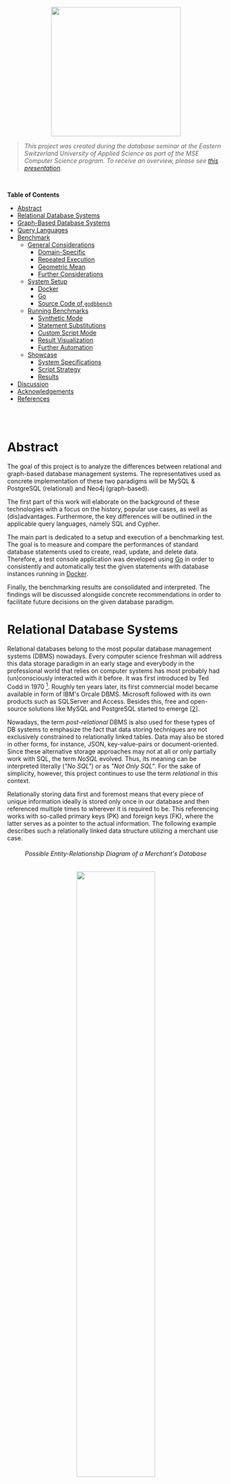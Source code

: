 <p align="center"> <img src="./docs/assets/logo.svg" width="300"/> </p>

>*This project was created during the database seminar at the Eastern Switzerland University of Applied Science as part of the MSE Computer Science program.
To receive an overview, please see [this presentation](https://romanboegli.github.io/godbbench/)*.

</br>

**Table of Contents**

- [Abstract](#abstract)
- [Relational Database Systems](#relational-database-systems)
- [Graph-Based Database Systems](#graph-based-database-systems)
- [Query Languages](#query-languages)
- [Benchmark](#benchmark)
  - [General Considerations](#general-considerations)
    - [Domain-Specific](#domain-specific)
    - [Repeated Execution](#repeated-execution)
    - [Geometric Mean](#geometric-mean)
    - [Further Considerations](#further-considerations)
  - [System Setup](#system-setup)
    - [Docker](#docker)
    - [Go](#go)
    - [Source Code of `godbbench`](#source-code-of-godbbench)
  - [Running Benchmarks](#running-benchmarks)
    - [Synthetic Mode](#synthetic-mode)
    - [Statement Substitutions](#statement-substitutions)
    - [Custom Script Mode](#custom-script-mode)
    - [Result Visualization](#result-visualization)
    - [Further Automation](#further-automation)
  - [Showcase](#showcase)
    - [System Specifications](#system-specifications)
    - [Script Strategy](#script-strategy)
    - [Results](#results)
- [Discussion](#discussion)
- [Acknowledgements](#acknowledgements)
- [References](#references)

</br>
</br>

# Abstract

The goal of this project is to analyze the differences between relational and graph-based database management systems.
The representatives used as concrete implementation of these two paradigms will be MySQL & PostgreSQL (relational) and Neo4j (graph-based).

The first part of this work will elaborate on the background of these technologies with a focus on the history, popular use cases, as well as (dis)advantages.
Furthermore, the key differences will be outlined in the applicable query languages, namely SQL and Cypher.

The main part is dedicated to a setup and execution of a benchmarking test.
The goal is to measure and compare the performances of standard database statements used to create, read, update, and delete data.
Therefore, a test console application was developed using [Go](https://go.dev/) in order to consistently and automatically test the given statements with database instances running in [Docker](https://www.docker.com/).

Finally, the benchmarking results are consolidated and interpreted.
The findings will be discussed alongside concrete recommendations in order to facilitate future decisions on the given database paradigm.

# Relational Database Systems

Relational databases belong to the most popular database management systems (DBMS) nowadays.
Every computer science freshman will address this data storage paradigm in an early stage and everybody in the professional world that relies on computer systems has most probably had (un)consciously interacted with it before.
It was first introduced by Ted Codd in 1970 [^1].
Roughly ten years later, its first commercial model became available in form of IBM's Orcale DBMS.
Microsoft followed with its own products such as SQLServer and Access.
Besides this, free and open-source solutions like MySQL and PostgreSQL started to emerge [[2]](#2).

Nowadays, the term *post-relational* DBMS is also used for these types of DB systems to emphasize the fact that data storing techniques are not exclusively constrained to relationally linked tables.
Data may also be stored in other forms, for instance, JSON, key-value-pairs or document-oriented.
Since these alternative storage approaches may not at all or only partially work with SQL, the term *NoSQL* evolved.
Thus, its meaning can be interpreted literally (*"No SQL"*) or as *"Not Only SQL"*.
For the sake of simplicity, however, this project continues to use the term *relational* in this context.

Relationally storing data first and foremost means that every piece of unique information ideally is stored only once in our database and then referenced multiple times to wherever it is required to be.
This referencing works with so-called primary keys (PK) and foreign keys (FK), where the latter serves as a pointer to the actual information.
The following example describes such a relationally linked data structure utilizing a merchant use case.

<h6 align="center">Possible Entity-Relationship Diagram of a Merchant's Database</h6>
<p align="center"> <img src="./docs/assets/merchanterd.drawio.svg" width="60%"/> </p>

Each box in this entity-relationship diagram (ERD) represents an *entity*, which is in practice nothing else than a table where each row describes a distinct tuple.
The listed attributes in the boxes correspond to the columns of the table, also known as *attributes*.
The connecting lines specify the *relationships* between the entities.
The relationships also indicate *cardinality*.
A customer, for instance, can place zero or any amount of orders.
Each order contains at least one line item.
A supplier, on the other hand, delivers one or more products, while each product belongs to exactly one category.
Finally, a product can occur zero or many times in the great list of line items.

With this relational data structure, the absence of informational redundancy is ensured.
In the context of DBMS, the structure is referred to as *schema*, and the process of designing is called *database normalization*.
Working with normalized data is not only storage efficient but also allows keeping the operational costs that might occur when updating information at a minimum.
Imagine a concrete product has been ordered many thousand times and suddenly, the merchant would like to rename this product.
Thanks to the relational structure, the update operation will only affect one single storage cell, namely in the product entity on the corresponding row-column intersection.
The thousandfold mentions of this product in the line item entity will remain unaffected as the referencing foreign key `ProductId` will not change.
Only the referenced information does.

Common use cases for relational DBMS include data scenarios that are well known, depict clear relationships and entail little changes over time.
All aspects are given in the merchant example above.
Other examples may include the data scenarios of payment processors, storehouses or facility management.
As a merchant, the versatility of the storable information is quite concluding.
This allows to quite thoroughly specify the entities, their attributes and relationships in advance.
From this, the data structure can be derived which is in relational DBMS referred to as *schema*.

Once a database has been initiated with a schema, one can start storing and querying information.
Retroactive changes to this schema are still possible but can induce challenges.
Imagine adding another attribute to an already existing table with millions of data records in it.
This new column will store a foreign key to a new entity that holds category types, as new data records can from now on be categorized.
For the sake of completeness, however, this schema manipulation must also include a major data update in order to retrospectively categorize the already existing data records in this table.
This directly poses the question if the correct category is always derivable.
This example illustrates the complexity of retrospective schema manipulations.

On the other hand, can the rigidness of relational DBMS also be seen as an advantage.
Every software engineer that is responsible for implementing the business logic and presentation layer for an application appreciates a definite and rather complete definition of the data ensemble.
Little schema changes are often followed by major source code changes which can be costly.

# Graph-Based Database Systems

With rising trends in amounts and connections of data, the classic relational database management systems seemed not to be the ideal choice.
In the field of mathematics, graph theory was already established and algorithms to assess networks of connected nodes became more and more popular.
The core business model of emerging companies such as Twitter or Facebook was and still is based on data that can be represented ideally as graphs.
For instance, think of friendship relations among people as shown in the figure below.
Every person represents a node and the connecting lines (a.k.a. edges) indicate the friendship relations among them.
The nodes are attributed be the person's name and the thickness of the edges describes, for instance, how close this friendship is.

<h6 align="center">Friendships as Weighted Graph <a href="#3">[3]</a></h6>
<p align="center"> <img src="./docs/assets/friendsgraph.svg" width="65%"/> </p>

Capturing graph-based data domains in a relational DBMS invokes certain limitations regarding ease of querying, computational complexity, and efficiency [[4]](#4).
Graph-based database systems overcome these limitations as they store such graph-based information natively.
A popular implementation of such a system is [Neo4j](https://neo4j.com/).
Other than in relational DBMS, Neo4j allows heterogeneous sets of attributes on both nodes and relationships.
This implies that there is also no database schema to be specified beforehand.
One simply creates attributed nodes and the also attributed relationships among them in order to start working with a graph database [[5]](#5).

One of the most remarkable advantages is the application of graph algorithms as they are uniquely well suited to reveal and understand patterns in highly connected datasets.
Possible real-world problems may include uncovering vulnerable components in a network, discovering unseen dependencies, identifying bottlenecks, revealing communities based on behavior patterns, or specifying the cheapest route through a network [[6]](#6).

Although it is technically possible to always use a relational DBMS when working with a highly connected data scenario, lots of work can be simplified using graph-based DBMS.
This is especially appreciable when working with recursion, different result types or path-finding problems [[7]](#7).
The latter is especially useful in use cases such as direction finding for geographic applications, optimizations in supply chain systems, bottleneck determination in computer networks or fraud detection.

On the other hand, graph-based DBMS also bear certain disadvantages.
First, there is no unified query language to work with and the ones that exist rather unknown due to their recency.
This can have a major impact on real-world applications as companies and the developers working for them most probably prefer the technology that they already know and will be able to support in the long run.
Furthermore, the high degree of flexibility due to the absence of a schema invokes the costs of missing referential integrity and normalization.
This makes graph-based DBMS less suitable for high integrity systems as they exist in the financial industry for example [[8]](#8).

# Query Languages

The communication language for relational DBMS is called *Structured Query Language* (SQL).
Although each DBMS has its own slightly different SQL implementation, so-called dialects, the language follows a standard that is broadly known among developers and database engineers.
SQL statements can be structured into three subdivisions, namely Data Definition Language (DDL), Data Manipulation Language (DML) and Data Control Language [DCL][[9]](#9).
The following table specified the associated database operations for each subdivision.

Subdivision | Database Operations
:-----------|:--------------------------------
DDL         | `CREATE`, `ALTER`, `DROP`, `TRUNCATE`
DML         | `SELECT`, `INSERT`, `UPDATE`, `DELETE`
DCL         | `GRANT`, `REVOKE`, `COMMIT`, `ROLLBACK`

The fundamentally different paradigm in graph-based DBMS requires different communication languages.
Neo4j for example implemented the expressive and compact language called *Cypher* which has a close affinity with the common graph representation habit.
This facilitates the programmatic interaction with property graphs.
Other languages are *[SPARQL](https://www.w3.org/TR/rdf-sparql-query/)* or *[Gremlin](https://github.com/tinkerpop/gremlin/wiki)* which are, however, not further discussed in this work.

The two languages SQL and Cypher exhibit significant differences in their statement formulation, as the following examples show.

```sql
-- SQL
SELECT * FROM Customer c WHERE c.Age >= 18

-- Cypher
MATCH (c:Customer) WHERE c.Age > 18 RETURN c;
```

The simple selection of a set of customers seems in both languages natural.
It is important to understand, however, that the SQL statement addresses a specific entity, i.e.\ table, called `Customer`, while the Cypher version matches all nodes in with the label `Customer`.

Cypher's elegance predominates when more than one entity is involved, as shown in the next example.

```sql
-- SQL
SELECT c.CustomerId, c.Name, SUM(p.Total)
FROM Customer c INNER JOIN Purchase p on c.CustomerId = p.CustomerId 
GROUP BY c.CustomerId, c.Name 
ORDER BY SUM(p.Total) DESC

-- Cypher
MATCH (c:Customer)-[:MAKES]->(p:Purchase)
RETURN c.Name, SUM(p.Total) AS TotalOrderValue 
ORDER BY TotalOrderValue DESC
```

The SQL approach involves joining the `Purchase` entity via the explicitly stated mapping key `CustomerId`.
Furthermore, the usage of the aggregation function `SUM`requires the subsequent `GROUP BY` clause to become a valid statement.
In Cypher, however, joining is done using the (attributed) arrow clause `-->` which simply indicates a relationship and no grouping clause is required in order to benefit from aggregation functions.

# Benchmark

The beginning of this chapter covers general considerations regarding database benchmarks.
Subsequently, it guides through the required system setup in order to start benchmarking with `godbbench`.
Some examples are shown how to create custom scripts and visualize the resulting measurements.
Lastly, a whole showcase called `employees` is presented using further automation via a bash-script.

## General Considerations

Benchmarking allows testing a system's performance in a controlled and repeatable manner.
Reasons to conduct benchmarks may include system design, proofs of concepts, tuning, capacity planning, troubleshooting or marketing [[10]](#10).
To conduct a thoughtful and unbiased benchmark, multiple points must be considered.
This chapter will give an overview of the most important considerations alongside the argumentation of how these challenges are counteracted in `godbbench`.

### Domain-Specific

The Benchmark Handbook by Jim Gray emphasizes the need for domain-specific benchmarks as the diversity of computer systems is huge [[11]](#11).
Since each computer system is usually designed for a few domain-specific problems, there exists no global metric to measure the system performance for later comparison.
Thus it is crucial also to work with domain-specific benchmarks in order to receive meaningful insights.
Additionally, such benchmarks should meet four important criteria, namely:

- **Relevancy:** Benchmark must measure the peak performance when performing typical operations within that problem domain.
- **Portability:** Benchmark must be easy to implement on different systems and architectures.
- **Scalability:** Benchmark must be applicable on small to large systems.
- **Simplicity:** Benchmark must be understandable in order to not lack credibility.

One key feature of `goddbbench` is the allowance of custom database scripts.
This allows the creators of these scripts to capture the domain-specific data scenario.
Statements or transactions in these scripts are prepended with special tags.
These tags allow parts of the script to be named which facilitates the result analysis in a later step.
Furthermore, tags can specify the number of times a certain statement should be executed.
Examples will be given in later chapters.

### Repeated Execution

Relational as well as graph-based DBMS improve the performance by design using execution plans and cached information.
Therefore, a single execution of a single query is hardly meaningful.
The database should rather be stressed with thousands of statement executions, for instance querying the purchasing history of customers based on their randomly chosen identification number.
This not only simulates real-world requirements on the DBMS, it also allows the system to *warm-up* and mitigates the benefits of cached information [[4]](#4).

Each benchmark performed with `goddbbench` requires the indication of the number of iterations, i.e.\ the *iteration count*.
Usually, these value series follow the pattern of $10^x$.

### Geometric Mean

Following the advice of repeated statement executions will lead to different time measurements.
In order to draw a conclusion on how fast the given DBMS could handle the task, one should not simply calculate the arithmetic mean of all the data points since it is sensitive to outliers.
A better choice to mathematically consolidate the measurements would be the geometric mean which can also be applied to un-normalized data [[12]](#12).
It is defined as followed:

<h6 align="center">Geometric Mean</h6>
<p align="center"> <img src="./docs/assets/geometricmean.svg" width="250"/> </p>

The measurements for each benchmark in `goddbbench` include the extrema (i.e.\ minimum and maximum time), the arithmetic and geographic mean, the time per operation as well as the number of operations per second.
For all metrics except the latter, the time unit is given in microseconds (μs).

### Further Considerations

The stated considerations up to now only scratch the surface in the field of database benchmarking.
What about different deployment settings (e.g.\ on-premise vs. cloud), concurrent connections or running background jobs, just to name a few.
The consideration of these aspects will not facilitate the process of a representational database benchmarking test.
Therefore, it might be helpful to consult the industry-standard database benchmarks developed by the [Transaction Processing Council (TPC)](https://www.tpc.org/).
Scalzo (2018) elucidates these standards [[13]](#13).

## System Setup

Three components are required in order to use `goddbench`.
These are:

- Docker to run the DBMS instances.
Technically, these instances can also run somewhere else as long as the IP address and port number is known.
- The programming language `Go` to execute the tool.
- The source code of `godbbench`, i.e.\ a clone of this repository.

The following subchapter will give further insights into the setup process.

### Docker

Docker allows the most lightweight and easiest database setup.
Download [Docker](https://www.docker.com/products/docker-desktop/) via the provided installers.
To check whether the installation was successful, enter the following command to print the installed version:

```console
docker -v  # should print something like "Docker version 20..."
```

As a next step, execute the following command in order to create an instance for each DBMS focused on this project.
Actually, these are three single commands but using `&&` allows concatenation.
The backslashes (`\`) allow line breaks.

```console
docker run --name gobench-mysql -p 3306:3306 -e MYSQL_ROOT_PASSWORD=password -d mysql && \
docker run --name gobench-postgres -p 5432:5432 -e POSTGRES_PASSWORD=password -d postgres && \
docker run --name gobench-neo4j -p7474:7474 -p7687:7687 -e NEO4J_AUTH=neo4j/password -d neo4j
```

Docker will automatically download the required images, set up and start the containers.
This is required as `godbbench` expects these DBMS to be up and running at the specified ports.

To remove the DB containers and the associated volumes again, use the following command.

```console
docker rm -f $(docker ps -a | grep gobench-mysql | cut -f 1 -d ' ') && \
docker rm -f $(docker ps -a | grep gobench-postgres | cut -f 1 -d ' ') && \
docker rm -f $(docker ps -a | grep gobench-neo4j | cut -f 1 -d ' ') && \
docker volume prune -f
```

### Go

Download the suitable installer for the latest version on the [project's homepage](https://go.dev/dl/) and execute it.
To check if the installation was successful enter `go version` in your terminal - the version should be printed.

```console
go version # should print something like "go version go1...."
```

### Source Code of `godbbench`

Either download this GitHub repository manually as ZIP file and extract it on your computer.
In case [`git`](https://git-scm.com/downloads) is installed on your system, navigate to the desired storage location in your file system using the terminal and execute the following command.

```console
git clone https://github.com/RomanBoegli/godbbench.git
```

After successfully downloading the source code, navigate into the `cmd` folder.
It contains the two most important files to work with.
Test the communication with the tool by entering the following command in your terminal.
It should print the available sub-commands.

```console
go run godbbench.go # should print "Available subcommands: ..."
```

## Running Benchmarks

Once the system setup was completed, the first benchmarks can be executed.
There are two possibilities to run benchmarks.
The *synthetic mode* includes the execution of a few default so-called *Create-Read-Update-Delete (CRUD)* statements with a single generic entity.
The other possibility would be the *custom script mode* which executes whatever is specified in an externally provided script file.
Both modes allow so-called *statement substitution* which is best explained with the examples provided in the following chapter.

### Synthetic Mode

When no custom script is passed to the argument `--script`, synthetic statements are executed.
So far these include very basic CRUD operations on one single (generic) entity with random values.
Taking the example of PostgreSQL, the synthetic script looks like the following (similar implementation in MySQL and Neo4j adapters).

```SQL
-- synthetic INSERT
INSERT INTO godbbench.generic (genericId, name, balance, description) 
VALUES( {{.Iter}}, '{{call .RandString 3 10 }}', {{call .RandIntBetween 0 9999999}}, '{{call .RandString 0 100 }}' );

-- synthetic SELECT
SELECT * FROM godbbench.Generic WHERE GenericId = {{.Iter}};

-- synthetic UPDATE
UPDATE godbbench.Generic 
SET Name = '{{call .RandString 3 10 }}', Balance = {{call .RandIntBetween 0 9999999}} 
WHERE GenericId = {{.Iter}};

-- synthetic DELETE
DELETE FROM godbbench.Generic WHERE GenericId = {{.Iter}};
```

### Statement Substitutions

Obviously, these statements above seem not to respect the SQL standard.
The declarations embraced with double curly brackets (e.g.\ `{{ example }}`) will be substituted using the [golang template engine](https://pkg.go.dev/text/template) right before the statement is passed to the DBMS.
This allows to dynamically create random queries without specifying thousands of structurally identical SQL statements.
All possible substitution commands are listed in the following table.

Declaration | Substitution
:-----------|:------------
`{{.Iter}}`| Counter that starts with 1 and ends with the specified iteration count of the given benchmark.
`{{call .RandInt64}}`|Returns a random non-negative value of type [Int64](https://pkg.go.dev/builtin#int64).
`{{call .RandFloat64}}`|Returns a random value within the interval [0.0,1.0) as [Float64](https://pkg.go.dev/builtin#float64).
`{{call .RandIntBetween 1 42}}`| Returns a random integer between 1 and 42. Input values must be a valid [Int32](https://pkg.go.dev/builtin#int32).
`{{call .RandFloatBetween 0.8 9.9}}`| Returns a random float between 0.8 and 9.9. Input values must be a valid [Float64](https://pkg.go.dev/builtin#float64).
`{{call .RandString 1 9}}`| Returns a random string with a length between 1 and 9 characters.
`{{call .RandDate}}`|Returns a random date as string (yyyy-MM-dd) between `1970-01-01` and `2023-01-01`.

In order to run the synthetic CRUD benchmarks with an iteration count of 1'000 against the running PostgreSQL Docker instance, execute the following statement.

````console
go run godbbench.go postgres --host 127.0.0.1 --port 5432 --user postgres --pass password --iter 1000
````

The benchmark results will directly be printed to your console as shown in the video below.

<h6 align="center">Example of Synthetic Benchmarks against PostgreSQL</h6>

<https://user-images.githubusercontent.com/22320200/165149101-499ac3a6-a5d2-46c1-80aa-52e0397b1b40.mp4>

Alternatively, the synthetic benchmarks that should be executed can also be named explicitly using the `--run` flag.
This allows to only run the ones that are of interest in the given situation (e.g.\ `--run "inserts selects"`).
The benchmark results can also be saved as CSV file by specifying a storage location, e.g.\ `--writecsv "./results.csv"`.

After several runs on various DBMS and with different iteration counts, the different result files located in the same folder can be merged into one single file using the following command.

```console
go run godbbench.go mergecsv --rootDir "." --targetFile "./merged.csv"
````

Finally, the following command will create a static `HTML` page that can be opened using any web browser that visualized the merged result.

```console
go run godbbench.go createcharts --dataFile "./merged.csv" # creates 'charts.html' 
````

With help of the concatenation sign `&&` all these commands can be combined and executed at once as shown below.

```console
go run godbbench.go neo4j --host 127.0.0.1 --port 7687 --user neo4j --pass password --iter 100 --writecsv "neo4j.csv" \
&& go run godbbench.go postgres --host 127.0.0.1 --port 5432 --user postgres --pass password --iter 100 --writecsv "postgres.csv" \
&& go run godbbench.go mysql --host 127.0.0.1 --port 3306 --user root --pass password --iter 100 --writecsv "mysql.csv" \
&& go run godbbench.go mergecsv --rootDir "." --targetFile "./merged.csv" \
&& go run godbbench.go createcharts --dataFile "./merged.csv"
```

<h6 align="center">Example of Concatenated Synthetic Benchmarks</h6>

<https://user-images.githubusercontent.com/22320200/165149157-eb6ac0ec-3cdb-4c4b-905a-b87fa9444dd2.mp4>

The collected results after that the concatenated statements have created only provide a performance comparison on one single iteration count, i.e.\ 1'000.
One would have to extend or repeat it with higher orders of iterations, for instance 10'000, 100'000 and so forth.

### Custom Script Mode

Since the variety and quality of the synthetic benchmarks are limited to a few basic operations, it is much more recommended testing the database systems with custom scripts.
This allows to not only account for a use case-specific data scenario but also to test more realistic and thus often more complex CRUD operations.

Custom scripts require certain annotations to correctly render statements into individual benchmark tasks.
Everything below such an annotation, e.g.\ various SQL statements delimited with a semicolon, define a single benchmark.
These annotations must follow a strict pattern which is explained below.

```code
\benchmark <once/loop>  [<0-1>]  \name  <A-Za-z0-9>
           ─────┬─────   ──┬──          ─────┬─────
                │          │                 └─ Benchmark identifier: 
                │          │                    Just a name or label for the benchmark.
                │          │                    Important for subsequent result analysis.
                │          │
                │          └─ Scale factor:
                │             Scale factor expressed as percentage to the specified 
                │             iteration count. Only relevant when looping.
                │
                └─ Case of recurrence:
                   Keyword "once" will execute the benchmark only one time, regardless of 
                   the specified iteration count. Useful for setup and teardown statements.
```

In the case of a looping benchmark, the (collection of) statement(s) subsumed below a given annotation will be executed as often as the specified scale factor of the provided `--iter` amount.
The fictive script example below exemplifies this.

```sql
-- INIT
\benchmark once \name setup
-- start of benchmark 'setup'
DROP TABLE IF EXISTS mytable;
CREATE TABLE mytable (myId INT PRIMARY KEY, myName VARCHAR(20));
-- end of benchmark 'setup', will be executed one single time

-- INSERTS
\benchmark loop 0.75 \name inserts
-- start of benchmark 'inserts'
INSERT INTO mytable (myId, myName) VALUES( {{.Iter}}, '{{call .RandString 5 20 }}');
-- end of benchmark 'inserts', will be executed <75% of given iteration count> times

-- SELECTS
\benchmark loop 1.0 \name selects
-- start of benchmark 'selects'
SELECT * FROM mytable WHERE myName LIKE '%{{call .RandString 1 10 }}%';
-- end of benchmark 'selects', will be executed <100% of given iteration count> times
```

Using the example script above, the entire benchmarking procedure consists of three benchmark tasks, namely `setup`, `inserts` and `selects`.
To start it, the following command would be necessary.

````console
go run godbbench.go postgres --host 127.0.0.1 --port 5432 --user postgres --pass password \
                             --iter 1000  \
                             --script "../path/to/scripts/myscript.sql"
````

The iteration count in this command is set on `1'000` using the `--iter` option.
This results in the following number of executions per benchmark.

Benchmark | Executions | Reason
:---------|:--------------------:|:---------
`setup` | 1 | Single benchmark due to `once` annotation
`inserts` | 750 | Looping benchmark with scale factor of 75%
`selects` | 1'000 | Looping benchmark with scale factor of 100%

Further, examples can be found in the [script folder](./scripts/) of this project.

### Result Visualization

Each integration of a benchmark is timed in order to measure its performance.
As seen before, the individual results can be saved as CSV files and merged into one single file.
The following excerpt exemplifies what such a merged result file could look like.

```code
┌───────────┬─────────────────┬──────────┬─────────────┬─────────────┬─────────────────┬───────────────┬───────────┬───────────┬────────┬────────┐
│ system    │ iteration count │ name     │ executions  │ total (μs)  │ arithMean (μs)  │ geoMean (μs)  │ min (μs)  │ max (μs)  │ ops/s  │ μs/op  │
├───────────┼─────────────────┼──────────┼─────────────┼─────────────┼─────────────────┼───────────────┼───────────┼───────────┼────────┼────────┤
│ mysql     │ 10              │ inserts  │ 10          │ 20435       │ 19431           │ 20799         │ 16618     │ 19902     │ 489    │ 2043   │
│ mysql     │ 10              │ selects  │ 10          │ 11682       │ 8637            │ 8950          │ 4639      │ 11309     │ 855    │ 1168   │
│ mysql     │ 10              │ updates  │ 10          │ 16845       │ 14353           │ 15115         │ 9305      │ 16435     │ 593    │ 1684   │
│ mysql     │ 10              │ deletes  │ 10          │ 19017       │ 16020           │ 16881         │ 9961      │ 18783     │ 525    │ 1901   │
│ mysql     │ 100             │ inserts  │ 100         │ 160652      │ 17733           │ 10315         │ 1912      │ 111225    │ 622    │ 1606   │
│ mysql     │ 100             │ selects  │ 100         │ 44790       │ 3577            │ 2494          │ 976       │ 29640     │ 2232   │ 447    │
│ mysql     │ 100             │ updates  │ 100         │ 122012      │ 13576           │ 11685         │ 2141      │ 33193     │ 819    │ 1220   │
│ mysql     │ 100             │ deletes  │ 100         │ 65382       │ 6182            │ 5818          │ 2144      │ 13177     │ 1529   │ 653    │
│ mysql     │ 1000            │ inserts  │ 1000        │ 789239      │ 11274           │ 10586         │ 3417      │ 38472     │ 1267   │ 789    │
│ mysql     │ 1000            │ selects  │ 1000        │ 314366      │ 4120            │ 3301          │ 870       │ 33581     │ 3180   │ 314    │
│ mysql     │ 1000            │ updates  │ 1000        │ 773601      │ 10667           │ 9631          │ 2210      │ 46906     │ 1292   │ 773    │
│ mysql     │ 1000            │ deletes  │ 1000        │ 490949      │ 6960            │ 6632          │ 2232      │ 19029     │ 2036   │ 490    │
│ neo4j     │ 10              │ inserts  │ 10          │ 195612      │ 173451          │ 183267        │ 110071    │ 195053    │ 51     │ 19561  │
│ neo4j     │ 10              │ selects  │ 10          │ 45374       │ 33205           │ 33367         │ 16483     │ 45277     │ 220    │ 4537   │
│ neo4j     │ 10              │ updates  │ 10          │ 105883      │ 100145          │ 107301        │ 96661     │ 105207    │ 94     │ 10588  │
│ neo4j     │ 10              │ deletes  │ 10          │ 35309       │ 25401           │ 25780         │ 14108     │ 35218     │ 283    │ 3530   │
│ neo4j     │ 100             │ inserts  │ 100         │ 833858      │ 95858           │ 77052         │ 15691     │ 329898    │ 119    │ 8338   │
│ neo4j     │ 100             │ selects  │ 100         │ 685079      │ 73109           │ 63719         │ 14835     │ 192135    │ 145    │ 6850   │
│ neo4j     │ 100             │ updates  │ 100         │ 608159      │ 66402           │ 56629         │ 13099     │ 180347    │ 164    │ 6081   │
│ neo4j     │ 100             │ deletes  │ 100         │ 541592      │ 55821           │ 49806         │ 13646     │ 140613    │ 184    │ 5415   │
│ neo4j     │ 1000            │ inserts  │ 1000        │ 3482636     │ 50148           │ 45613         │ 8727      │ 248238    │ 287    │ 3482   │
│ neo4j     │ 1000            │ selects  │ 1000        │ 3873064     │ 55643           │ 51104         │ 10384     │ 192788    │ 258    │ 3873   │
│ neo4j     │ 1000            │ updates  │ 1000        │ 3393816     │ 49276           │ 45709         │ 11202     │ 153225    │ 294    │ 3393   │
│ neo4j     │ 1000            │ deletes  │ 1000        │ 3097136     │ 44314           │ 40621         │ 8770      │ 169153    │ 322    │ 3097   │
│ postgres  │ 10              │ inserts  │ 10          │ 42880       │ 30977           │ 30125         │ 5821      │ 42170     │ 233    │ 4288   │
│ postgres  │ 10              │ selects  │ 10          │ 37178       │ 26828           │ 27351         │ 14140     │ 36999     │ 268    │ 3717   │
│ postgres  │ 10              │ updates  │ 10          │ 35324       │ 25311           │ 22674         │ 2688      │ 35163     │ 283    │ 3532   │
│ postgres  │ 10              │ deletes  │ 10          │ 38104       │ 24445           │ 19879         │ 2685      │ 37997     │ 262    │ 3810   │
│ postgres  │ 100             │ inserts  │ 100         │ 97908       │ 10035           │ 4393          │ 1489      │ 80063     │ 1021   │ 979    │
│ postgres  │ 100             │ selects  │ 100         │ 109397      │ 10711           │ 3847          │ 879       │ 75002     │ 914    │ 1093   │
│ postgres  │ 100             │ updates  │ 100         │ 110818      │ 11724           │ 6630          │ 1845      │ 59777     │ 902    │ 1108   │
│ postgres  │ 100             │ deletes  │ 100         │ 89923       │ 10452           │ 5117          │ 1042      │ 64316     │ 1112   │ 899    │
│ postgres  │ 1000            │ inserts  │ 1000        │ 787422      │ 10420           │ 5762          │ 852       │ 94569     │ 1269   │ 787    │
│ postgres  │ 1000            │ selects  │ 1000        │ 316667      │ 3745            │ 2029          │ 564       │ 129437    │ 3157   │ 316    │
│ postgres  │ 1000            │ updates  │ 1000        │ 680765      │ 8696            │ 4890          │ 864       │ 77583     │ 1468   │ 680    │
│ postgres  │ 1000            │ deletes  │ 1000        │ 492111      │ 6595            │ 4086          │ 915       │ 78401     │ 2032   │ 492    │
└───────────┴─────────────────┴──────────┴─────────────┴─────────────┴─────────────────┴───────────────┴───────────┴───────────┴────────┴────────┘
```

The file serves as a basis for any kind of subsequent data analysis or visualization routines.
One routine is already implemented in `godbbench` and can be invoked using the `createcharts` command.
Most of the metrics are specified with the time unit of *microseconds*, that is `1` second (s) equals `1'000'0000` microseconds (μs).
The following table explains the meaning of all available columns in this file.

Column / Metric  | Definition
:----------------|:---------------------
`system`         | Name of testes DBMS
`iteration count`   | Number of iterations specified at invocation time.
`name`           | The benchmark's name.
`executions`     | Number of executions the given benchmark was performed under consideration of the annotated scale factor.
`total (μs)`     | Total amount of microseconds spend for all executions of the given benchmark.
`arithMean (μs)` | Average execution time microseconds calculated using the arithmetic mean.
`geoMean (μs)`   | Average execution time microseconds calculated using the geometric mean.
`min (μs)`       | Fastest single execution.
`max (μs)`       | Slowest single execution.
`ops/s`          | Operations per second which equals `executions` divided by `total (μs)`.
This is the only metric in this collection where high values are considered as good.
`μs/op`          | Microseconds per operation which equals `total (μs)` divided by `executions`.

The current implementation of the automated data visualization using `createcharts` command only accounts for the metrics `arithMean (μs)`, `geoMean (μs)`, `ops/s` and `μs/op` for each benchmark (column `name`).
The X-axsis represents the available iteration counts and the actual values are dynamically projected on the Y-axsis.
The command argument `--type` also allows alternating between a bar or a line chart, as illustrated below.
Additionally, the charts introduce a few interaction possibilities as demonstrated in the animation below.

<h6 align="center">Chart Interaction Options</h6>

<https://user-images.githubusercontent.com/22320200/173423856-ec7158b7-3db0-4ee8-ae2f-25cf158abe9b.mp4>

### Further Automation

So far it was shown several times how `godbbench` can be used to perform benchmarks against a DBMS using synthetic or custom-created statements and a specified amount of iterations.
This must then be repeated for each DBMS and iteration count which is tedious.
Therefore, this project also provides an automation script written in [Bash](https://www.gnu.org/software/bash/) and named [`benchmark.sh`](./cmd/benchmark.sh).

```console
bash benchmark.sh # use PowerShell when working on Windows
```

After it has started, it will loop over the provided iteration counts and run the benchmarks for all three supported DBMSs.
In the end, the individual result files will be merged and immediately rendered into the mentioned charts.
The following video demonstrates this.

<h6 align="center">Automation Bash Script Usage</h6>

<https://user-images.githubusercontent.com/22320200/165150973-483eafcf-9be0-4c8a-b6e4-ba19c21e9fa7.mp4>

Optionally, the script is also able to set-up and tear-down the dockerized database instances before respectively after each iteration count batch.
This ensures equal container conditions for each benchmarking procedure.

## Showcase

Two examples of custom scripts already exist in this repository.
The first is named [`merchant`](./scripts/merchant/) and represents the popular data scenario of a merchandising company that sells products from suppliers to their customers using orders.
This use case is predestined for a relational DBMS since due to its popular nature it is well understood and can concludingly be modeled as a database schema (see ERD image in chapter [Relational Database Systems](#relational-database-systems)).
Alternations to this schema are rather unlikely which makes it legitimately rigid.
Therefore, one must state that running benchmarks using this biased data scenario does not provide valuable insights when comparing relational and graph-based DBMS.
The reason why the `merchant` script nonetheless exists in this repository simply serves the act of establishing an understanding of how to write such custom scripts.
However, this script will be disregarded during the showcase.

The second custom script example is called [`employees`](./scripts/employees/).
Measured on the number of entities it seems to be less complex than the `merchant` script as it holds only one entity representing employees of a company.
However, it introduces a recursive relationship that models the organizational hierarchy, commonly known as the chain of command.
The image below represents this data scenario in both relational and graph-based.

<p align="center"> <img src="./docs/assets/employees_schema.svg" width="60%"/> </p>
<h6 align="center">Relational and Graph-Based Representation of Organsational Hierchary</h6>

Looking at the right-hand side visualization, it follows that the data scenario of the `employees` script creates a *directed acyclic graph*.
As relational and graph-based DBMS should be able to handle this data scenario, it provides a more fair challenge to them.
Therefore, this script will showcase the benchmarking with different iteration counts in this chapter, directly followed by the result discussion.

### System Specifications

All benchmarks are conducted on a [MacBook Pro (2019, 2.8 GHz Quad-Core Intel Core i7, 16 GB RAM)](https://everymac.com/systems/apple/macbook_pro/specs/macbook-pro-core-i7-2.8-quad-core-13-mid-2019-touch-bar-specs.html).
The three databases at focus (MySQL, PostgreSQL and Neo4j) were initialized (setup) with Docker exactly as documented in an earlier chapter.
The images used are the official database images which are available for download in the [Docker Hub](https://hub.docker.com/search?q=).
No improvements or modifications have been made to these images.
Additionally, no other applications were running during the benchmarking process except Docker and a terminal window.

### Script Strategy

The `employees` script for all three focused DBMSs can be found in [this folder](./scripts/employees/).
It is structured into the following parts.

Part | Benchmark | Tasks
:----|:-----------|:----------------
0    | `initialize` | Drop all possibly existing data and recreate the root node called "BigBoss"
1    |`insert_employee` | Inserts further nodes that are connected to randomly chosen existing nodes. The number of executions equals 100% of the specified iteration count.
2    |`select_before_index` | Subsequent query all existing nodes and return the node itself together with all its connected nodes (i.e.\ its subordinate employees). No index exists at this stage. The number of iterations equals 100% of the specified iteration count.
3    |`create_index` | Creating a so-called *BTREE* index on the entity's relationship indicator (i.e.\ foreign key in relational DBMS, resp. relationship itself in graph-based DBMS).
4 | `clear_cache` | All cached data is discarded.
5 | `select_after_index` | The identical querying tasks as in Part 2 is repeated.
6 | `clean` | Complete removal of existing data and index information.

The chosen iteration counts for this benchmarking procedure are defined as `{ 10, 50, 100, 500, 1'000, 5'000, 10'000 }`.
The reason why this series was not continued to an even higher order of iterations lies in the fact of the chosen hardware and its computational power limitations.
The inclusion of these atypical middle steps `{50, 500, 5'000}` serves the purpose of having more data points.
The number of threads used for all these iterations was set to `15`.

### Results

This chapter briefly summarizes the most expressive results received from the above showcase benchmark script `employees`.
All visualizations can be found either as bar or line charts on [this page](https://romanboegli.github.io/godbbench/showcase-results/index.html).
The complete data set is also available for download as a [ZIP archive](https://romanboegli.github.io/godbbench/showcase-results/DATA.zip).

The benchmark `insert_employee` clearly shows the inferiority of Neo4j compared to the relational database systems when looking at the microseconds used per operation.
Both MySQL and PostgreSQL attest to much more performance in the data creation discipline.

![](/docs/assets/showcase_insert.png)

Moving on to the first selection benchmark, namely `select_before_index`, the results become less obvious.
This time, the Y-Axis of the chart represents the operations per second.
Thus, higher values testify higher performance.
The two relational databases again consistently outperform Neo4j in all order of iteration counts.
PostgreSQL is slightly slower than MySQL except for the runs with `100`, `500` and `10000` iterations.
The inconsistent trend with increasing iteration counts can be explained with different execution plans that become applicable after a certain amount of records must be processed.

![](/docs/assets/showcase_selectbefore.png)

The second selection benchmark `select_after_index` performed the identical selection task but with an antecedent index creation.
The introduction of the index affected the MySQL database more positively than it did with PostgreSQL and thus makes MySQL a clear winner in this benchmark.
Neo4j on the other hand remains in the third place.
It must be mentioned, however, that its operations per second values slightly increased overall iteration counts which can be seen as an indication that the index at least had an accelerating effect.

![](/docs/assets/showcase_selectafter.png)

# Discussion

Relational and graph-based DBMSs have fundamental differences that aggravate the undertaking of fair performance comparison.
Well-known data scenarios like a merchant company with little change are well suited for a relational database approach while highly connected data scenarios with volatile relationship constructs are easier to implement with graph-based database systems.
This chapter mentions further points that must be considered before a benchmark result can be concluded.

First of all, a data schema in a relational DBMS should not directly be translated into a graph-based DBMS as there might be entities which are dispensable as the information they hold is modeled using the attributed relationships among nodes.
The tutorial [Import Relational Data Into Neo4j](https://neo4j.com/developer/guide-importing-data-and-etl/) nicely illustrates this using the famous Northwind database.

Furthermore, it should be obvious that the measured performance for a given benchmark depends on the embedding system environment.
In real-world scenarios are many more influential factors such as network topology and latency, provided hardware as well as software.
Thus, it must be mentioned that the containerized approach chosen in this work using Docker also influenced the obtained measurements [[14]](#14).

Last but not least, two important aspects were ignored in this project due to simplicity.
The first one concerns the DBMS customization and tuning.
The goal of `godbbench` was primarily to provide an easily accessible and broadly employable tool for database benchmarking tasks.
Dockerized containers with standard database images provided the most lightweight approach for testing and demonstration.
In practice, however, DBMS configurations must not be neglected as it heavily influences the efficiency based on a given data scenario.
The second ignored aspect concerns concurrent connections.

The showcased benchmark demonstrated that Neo4j has room for improvement in comparison to the well-established MySQL and PostgreSQL.
It must be said, however, that performance is by far not the only criteria for an implementation decision in the real world.
Other factors such as the software engineer's experiences, corporate code of practice or operating costs play as well an important role in this decision process.

Future work on this project may include the implementation of further database adapters as well as the mentioned missing features such as concurrent connections.
Work may also be invested in the creation of more sophisticated custom scripts, as they form the core of a benchmark.

# Acknowledgements

Thanks to Simon Jürgensmeyer for his work on [dbbench](https://github.com/sj14/dbbench), which according to him was initially inspired by [Fale's post]([Fale](https://github.com/cockroachdb/cockroach/issues/23061#issue-300012178)), [pgbench](https://www.postgresql.org/docs/current/pgbench.html) and [MemSQL's dbbench](https://github.com/memsql/dbbench).
His project served as a basis for this work.

Also, attention should be drawn to other database benchmarking tools out there in the open-source space.
For instance [sysbench](https://github.com/akopytov/sysbench), [Phoronix Test Suite](http://www.phoronix-test-suite.com/) or [hammerdb](https://github.com/TPC-Council/HammerDB).
They are based on a similar usability approach and may provide more sophisticated functionalities for a given use case.
The project [pgbench](https://www.postgresql.org/docs/current/pgbench.html), for instance, focuses exclusively on PostgreSQL.
The Cookbook by Chauhan & Kumar (2017) is a great source to be consulted when working with Phoronix [[15]](#15).

# References

[^1]: Codd, E. F. (2002). A Relational Model of Data for Large Shared Data Banks. In M. Broy & E. Denert (Eds.), Software Pioneers (pp. 263–294). Springer Berlin Heidelberg. <https://doi.org/10.1007/978-3-642-59412-0_16>

<a id="2">[2]</a> Elmasri, R., & Navathe, S. (2011). Fundamentals of Database Systems (6th ed). Addison-Wesley.

<a id="3">[3]</a> Peixoto, T. P. (n.d.). What is graph-tool? Graph-Tool. Retrieved 20 March 2022, from <https://graph-tool.skewed.de/>

<a id="4">[4]</a> Robinson, I., Webber, J., & Eifrem, E. (2015). Graph Databases: New Opportunities for Connected Data.

<a id="5">[5]</a> Stopford, B. (2012, August 17). Thinking in Graphs: Neo4J. <http://www.benstopford.com/2012/08/17/thinking-in-graphs-neo4j/>

<a id="6">[6]</a> Needham, M., & Hodler, A. E. (2019). Graph Algorithms: Practical Examples in Apache Spark and Neo4j (First edition). O’Reilly Media.

<a id="7">[7]</a> Bechberger, D., & Perryman, J. (2020). Graph databases in Action: Examples in Gremlin. Manning.

<a id="8">[8]</a> Meier, A., & Kaufmann, M. (2019). SQL & NoSQL Databases: Models, Languages, Consistency Options and Architectures for Big Data Management. Springer Vieweg.

<a id="9">[9]</a> Bush, J. (2020). Learn SQL Database Programming: Query and manipulate databases from popular relational database servers using SQL.

<a id="10">[10]</a> Gregg, B. (2020). Systems Performance: Enterprise and the Cloud (Second). Addison-Wesley.

<a id="11">[11]</a> Gray, J. (Ed.). (1994). The Benchmark Handbook for Database and Transaction Processing Systems (2. ed., 2. [print.]). Morgan Kaufmann.

<a id="12">[12]</a> Fleming, P. J., & Wallace, J. J. (1986). How not to lie with statistics: The correct way to summarize benchmark results. Communications of the ACM, 29(3), 218–221. <https://doi.org/10.1145/5666.5673>

<a id="13">[13]</a> Scalzo, B. (2018). Database Benchmarking and Stress Testing: An Evidence-Based Approach to Decisions on Architecture and Technology. Springer Science+Business Media, LLC.

<a id="14">[14]</a> Turner-Trauring, I. (2021, May 12). Docker can slow down your code and distort your benchmarks. Python=>Speed. <https://pythonspeed.com/articles/docker-performance-overhead/>

<a id="15">[15]</a> Chauhan, C., & Kumar, D. (2017). PostgreSQL High Performance Cookbook: Mastering query optimization, database monitoring, and performance-tuning for PostgreSQL. Packt Publishing.
